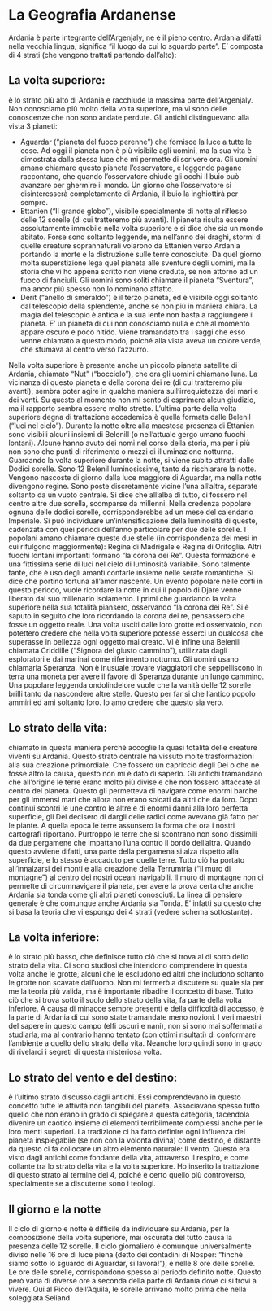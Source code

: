 # La Geografia Ardanense

Ardania è parte integrante dell’Argenjaly, ne è il pieno centro. Ardania difatti nella vecchia lingua, significa “il luogo da cui lo sguardo parte”. E’ composta di 4 strati (che vengono trattati partendo dall’alto):

## La volta superiore: 
è lo strato più alto di Ardania e racchiude la massima parte dell’Argenjaly. Non conosciamo più molto della volta superiore, ma vi sono delle conoscenze che non sono andate perdute. Gli antichi distinguevano alla vista 3 pianeti:

- Aguardar (“pianeta del fuoco perenne”) che fornisce la luce a tutte le cose. Ad oggi il pianeta non è più visibile agli uomini, ma la sua vita è dimostrata dalla stessa luce che mi permette di scrivere ora. Gli uomini amano chiamare questo pianeta l’osservatore, e leggende pagane raccontano, che quando l’osservatore chiude gli occhi il buio può avanzare per ghermire il mondo. Un giorno che l’osservatore si disinteresserà completamente di Ardania, il buio la inghiottirà per sempre.
- Ettanien (“Il grande globo”), visibile specialmente di notte al riflesso delle 12 sorelle (di cui tratteremo più avanti). Il pianeta risulta essere assolutamente immobile nella volta superiore e si dice che sia un mondo abitato. Forse sono soltanto leggende, ma nell’anno dei draghi, stormi di quelle creature soprannaturali volarono da Ettanien verso Ardania portando la morte e la distruzione sulle terre conosciute. Da quel giorno molta superstizione lega quel pianeta alle sventure degli uomini, ma la storia che vi ho appena scritto non viene creduta, se non attorno ad un fuoco di fanciulli. Gli uomini sono soliti chiamare il pianeta “Sventura”, ma ancor più spesso non lo nominano affatto.
- Derit (“anello di smeraldo”) è il terzo pianeta, ed è visibile oggi soltanto dal telescopio della splendente, anche se non più in maniera chiara. La magia del telescopio è antica e la sua lente non basta a raggiungere il pianeta. E’ un pianeta di cui non conosciamo nulla e che al momento appare oscuro e poco nitido. Viene tramandato tra i saggi che esso venne chiamato a questo modo, poiché alla vista aveva un colore verde, che sfumava al centro verso l’azzurro.


Nella volta superiore è presente anche un piccolo pianeta satellite di Ardania, chiamato “Nut” (“bocciolo”), che ora gli uomini chiamano luna. La vicinanza di questo pianeta e della corona dei re (di cui tratteremo più avanti), sembra poter agire in qualche maniera sull’irrequietezza dei mari e dei venti. Su questo al momento non mi sento di esprimere alcun giudizio, ma il rapporto sembra essere molto stretto.
L’ultima parte della volta superiore degna di trattazione accademica è quella formata dalle Belenil (“luci nel cielo”). Durante la notte oltre alla maestosa presenza di Ettanien sono visibili alcuni insiemi di Belenill (o nell’attuale gergo umano fuochi lontani). Alcune hanno avuto dei nomi nel corso della storia, ma per i più non sono che punti di riferimento o mezzi di illuminazione notturna. Guardando la volta superiore durante la notte, si viene subito attratti dalle Dodici sorelle. Sono 12 Belenil luminosissime, tanto da rischiarare la notte. Vengono nascoste di giorno dalla luce maggiore di Aguardar, ma nella notte divengono regine. Sono poste discretamente vicine l’una all’altra, separate soltanto da un vuoto centrale. Si dice che all’alba di tutto, ci fossero nel centro altre due sorella, scomparse da millenni. Nella credenza popolare ognuna delle dodici sorelle, corrisponderebbe ad un mese del calendario Imperiale. Si può individuare un’intensificazione della luminosità di queste, cadenzata con quei periodi dell’anno particolare per due delle sorelle. I popolani amano chiamare queste due stelle (in corrispondenza dei mesi in cui rifulgono maggiormente): Regina di Madrigale e Regina di Orifoglia.
Altri fuochi lontani importanti formano “la corona dei Re”. Questa formazione è una fittissima serie di luci nel cielo di luminosità variabile. Sono talmente tante, che è uso degli amanti contarle insieme nelle serate romantiche. Si dice che portino fortuna all’amor nascente. Un evento popolare nelle corti in questo periodo, vuole ricordare la notte in cui il popolo di Djare venne liberato dal suo millenario isolamento. I primi che guardando la volta superiore nella sua totalità piansero, osservando “la corona dei Re”. Si è saputo in seguito che loro ricordando la corona dei re, pensassero che fosse un oggetto reale. Una volta usciti dalle loro grotte ed osservatolo, non potettero credere che nella volta superiore potesse esserci un qualcosa che superasse in bellezza ogni oggetto mai creato. Vi è infine una Belenill chiamata Criddillé (“Signora del giusto cammino”), utilizzata dagli esploratori e dai marinai come riferimento notturno. Gli uomini usano chiamarla Speranza. Non è inusuale trovare viaggiatori che seppelliscono in terra una moneta per avere il favore di Speranza durante un lungo cammino.
Una popolare leggenda ondolindelore vuole che la vanità delle 12 sorelle brilli tanto da nascondere altre stelle. Questo per far si che l’antico popolo ammiri ed ami soltanto loro. Io amo credere che questo sia vero.

## Lo strato della vita: 
chiamato in questa maniera perché accoglie la quasi totalità delle creature viventi su Ardania. Questo strato centrale ha vissuto molte trasformazioni alla sua creazione primordiale. Che fossero un capriccio degli Dei o che ne fosse altro la causa, questo non mi è dato di saperlo. Gli antichi tramandano che all’origine le terre erano molto più divise e che non fossero attaccate al centro del pianeta. Questo gli permetteva di navigare come enormi barche per gli immensi mari che allora non erano solcati da altri che da loro. Dopo continui scontri le une contro le altre e di enormi danni alla loro perfetta superficie, gli Dei decisero di dargli delle radici come avevano già fatto per le piante. A quella epoca le terre assunsero la forma che ora i nostri cartografi riportano. Purtroppo le terre che si scontrano non sono dissimili da due pergamene che impattano l’una contro il bordo dell’altra. Quando questo avviene difatti, una parte della pergamena si alza rispetto alla superficie, e lo stesso è accaduto per quelle terre. Tutto ciò ha portato all’innalzarsi dei monti e alla creazione della Terrumtria (“Il muro di montagne”) al centro dei nostri oceani navigabili. Il muro di montagne non ci permette di circumnavigare il pianeta, per avere la prova certa che anche Ardania sia tonda come gli altri pianeti conosciuti. La linea di pensiero generale è che comunque anche Ardania sia Tonda. E’ infatti su questo che si basa la teoria che vi espongo dei 4 strati (vedere schema sottostante).

## La volta inferiore: 
è lo strato più basso, che definisce tutto ciò che si trova al di sotto dello strato della vita. Ci sono studiosi che intendono comprendere in questa volta anche le grotte, alcuni che le escludono ed altri che includono soltanto le grotte non scavate dall’uomo. Non mi fermerò a discutere su quale sia per me la teoria più valida, ma è importante ribadire il concetto di base. Tutto ciò che si trova sotto il suolo dello strato della vita, fa parte della volta inferiore. A causa di minacce sempre presenti e della difficoltà di accesso, è la parte di Ardania di cui sono state tramandate meno nozioni. I veri maestri del sapere in questo campo (elfi oscuri e nani), non si sono mai soffermati a studiarla, ma al contrario hanno tentato (con ottimi risultati) di conformare l’ambiente a quello dello strato della vita. Neanche loro quindi sono in grado di rivelarci i segreti di questa misteriosa volta.

## Lo strato del vento e del destino: 
è l’ultimo strato discusso dagli antichi. Essi comprendevano in questo concetto tutte le attività non tangibili del pianeta. Associavano spesso tutto quello che non erano in grado di spiegare a questa categoria, facendola divenire un caotico insieme di elementi terribilmente complessi anche per le loro menti superiori. La tradizione ci ha fatto definire ogni influenza del pianeta inspiegabile (se non con la volontà divina) come destino, e distante da questo ci fa collocare un altro elemento naturale: Il vento. Questo era visto dagli antichi come fondante della vita, attraverso il respiro, e come collante tra lo strato della vita e la volta superiore. Ho inserito la trattazione di questo strato al termine dei 4, poiché è certo quello più controverso, specialmente se a discuterne sono i teologi.

## Il giorno e la notte

Il ciclo di giorno e notte è difficile da individuare su Ardania, per la composizione della volta superiore, mai oscurata del tutto causa la presenza delle 12 sorelle. Il ciclo giornaliero è comunque universalmente diviso nelle 16 ore di luce piena (detto dei contadini di Nosper: “finché siamo sotto lo sguardo di Aguardar, si lavora!”), e nelle 8 ore delle sorelle. Le ore delle sorelle, corrispondono spesso al periodo definito notte. Questo però varia di diverse ore a seconda della parte di Ardania dove ci si trovi a vivere. Qui al Picco dell’Aquila, le sorelle arrivano molto prima che nella soleggiata Seliand.
